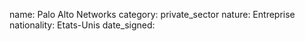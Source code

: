 name: Palo Alto Networks
category: private_sector
nature:  Entreprise
nationality: Etats-Unis
date_signed:
    